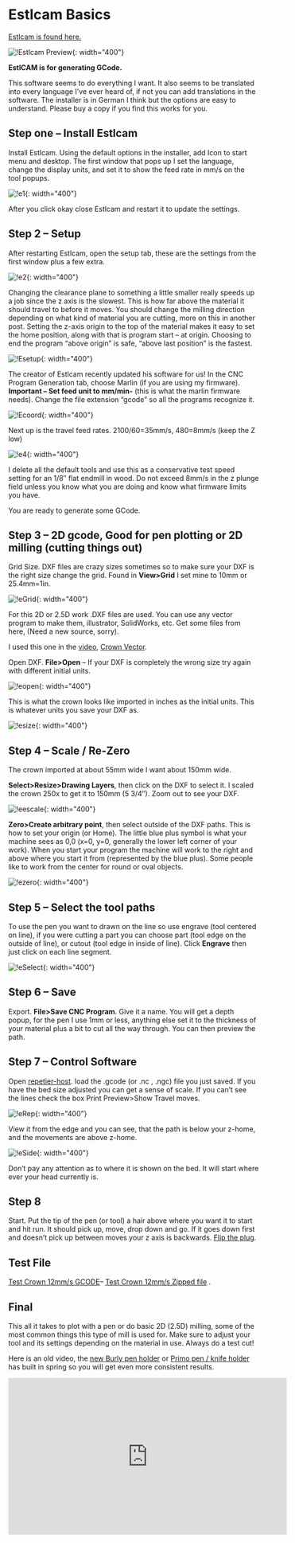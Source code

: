 # Estlcam Basics

[Estlcam is found here.](http://estlcam.com)

![!Estlcam Preview](https://www.v1engineering.com/wp-content/uploads/2015/05/ESTLCAM.png){: width="400"}

**EstlCAM is for generating GCode.**

This software seems to do everything I want. It also seems to be translated into every language I’ve
ever heard of, if not you can add translations in the software. The installer is in German I think
but the options are easy to understand. Please buy a copy if you find this works for you.

## Step one – Install Estlcam

Install Estlcam. Using the default options in the installer, add Icon to start menu and desktop. The
first window that pops up I set the language, change the display units, and set it to show the feed
rate in mm/s on the tool popups.

![!e1](https://www.v1engineering.com/wp-content/uploads/2015/09/e1.png){: width="400"}

After you click okay close Estlcam and restart it to update the settings.

## Step 2 – Setup

After restarting Estlcam, open the setup tab, these are the settings from the first window plus a few extra.

![!e2](https://www.v1engineering.com/wp-content/uploads/2015/09/e2.png){: width="400"}

Changing the clearance plane to something a little smaller really speeds up a job since the z axis
is the slowest. This is how far above the material it should travel to before it moves. You should
change the milling direction depending on what kind of material you are cutting, more on this in
another post. Setting the z-axis origin to the top of the material makes it easy to set the home
position, along with that is program start – at origin. Choosing to end the program “above origin”
is safe, “above last position” is the fastest.

![!Esetup](https://www.v1engineering.com/wp-content/uploads/2015/09/Esetup1.jpg){: width="400"}

The creator of Estlcam recently updated his software for us! In the CNC Program Generation tab,
choose Marlin (if you are using my firmware). **Important – Set feed unit to mm/min-** (this is what the
marlin firmware needs). Change the file extension “gcode” so all the programs recognize it.

![!Ecoord](https://www.v1engineering.com/wp-content/uploads/2015/09/Ecoord.jpg){: width="400"}

Next up is the travel feed rates. 2100/60=35mm/s, 480=8mm/s (keep the Z low)

![!e4](https://www.v1engineering.com/wp-content/uploads/2015/09/e4.png){: width="400"}

I delete all the default tools and use this as a conservative test speed setting for an 1/8″ flat
endmill in wood. Do not exceed 8mm/s in the z plunge field unless you know what you are doing and
know what firmware limits you have.

You are ready to generate some GCode.

## Step 3 – 2D gcode, Good for pen plotting or 2D milling (cutting things out)

Grid Size. DXF files are crazy sizes sometimes so to make sure your DXF is the right size change the
grid. Found in **View>Grid** I set mine to 10mm or 25.4mm=1in.

![!eGrid](https://www.v1engineering.com/wp-content/uploads/2015/05/eGrid.png){: width="400"}

For this 2D or 2.5D work .DXF files are used. You can use any vector program to make them,
illustrator, SolidWorks, etc. Get some files from here, (Need a new source, sorry).

I used this one in the [video](https://youtu.be/s8YwkcK3P9U), [Crown Vector](https://www.v1engineering.com/wp-content/uploads/2018/08/0102.zip).

Open DXF. **File>Open** – If your DXF is completely the wrong size try again with different initial
units.

![!eopen](https://www.v1engineering.com/wp-content/uploads/2015/09/eopen.jpg){: width="400"}

This is what the crown looks like imported in inches as the initial units. This is whatever units
you save your DXF as.

![!esize](https://www.v1engineering.com/wp-content/uploads/2015/09/esize.jpg){: width="400"}

## Step 4 – Scale / Re-Zero

The crown imported at about 55mm wide I want about 150mm wide.

**Select>Resize>Drawing Layers**, then click on the DXF to select it. I scaled the crown 250x to get it
to 150mm (5 3/4″).  Zoom out to see your DXF.

![!eescale](https://www.v1engineering.com/wp-content/uploads/2015/09/eescale.jpg){: width="400"}

**Zero>Create arbitrary point**, then select outside of the DXF paths. This is how to set your origin
(or Home). The little blue plus symbol is what your machine sees as 0,0 (x=0, y=0, generally the
lower left corner of your work). When you start your program the machine will work to the right and
above where you start it from (represented by the blue plus). Some people like to work from the
center for round or oval objects.

![!ezero](https://www.v1engineering.com/wp-content/uploads/2015/09/ezero.jpg){: width="400"}

## Step 5 – Select the tool paths

To use the pen you want to drawn on the line so use engrave (tool centered on line), if you were
cutting a part you can choose part (tool edge on the outside of line), or cutout (tool edge in
inside of line). Click **Engrave** then just click on each line segment.

![!eSelect](https://www.v1engineering.com/wp-content/uploads/2015/05/eSelect.png){: width="400"}

## Step 6 – Save

Export. **File>Save CNC Program**. Give it a name. You will get a depth popup, for the pen I use 1mm or
less, anything else set it to the thickness of your material plus a bit to cut all the way through.
You can then preview the path.

## Step 7 – Control Software

Open [repetier-host](http://www.repetier.com). load the .gcode (or .nc , .ngc)  file you just saved. If you have the bed size
adjusted you can get a sense of scale. If you can’t see the lines check the box Print Preview>Show
Travel moves.

![!eRep](https://www.v1engineering.com/wp-content/uploads/2015/05/eRep.png){: width="400"}

View it from the edge and you can see, that the path is below your z-home, and the movements are
above z-home.

![!eSide](https://www.v1engineering.com/wp-content/uploads/2015/05/eSide.png){: width="400"}

Don’t pay any attention as to where it is shown on the bed. It will start where ever your head
currently is.

## Step 8

Start. Put the tip of the pen (or tool) a hair above where you want it to start and hit run. It
should pick up, move, drop down and go. If it goes down first and doesn’t pick up between moves
your z axis is backwards. [Flip the plug](../software/reverse-motor.md).

## Test File

[Test Crown 12mm/s GCODE](https://www.v1engineering.com/wp-content/uploads/2015/09/Test-Crown-12mms.gcode)– [Test Crown 12mm/s Zipped file](https://www.v1engineering.com/wp-content/uploads/2018/02/Test-Crown-12mms.zip)
.


## Final

This all it takes to plot with a pen or do basic 2D (2.5D) milling, some of the most common
things this type of mill is used for. Make sure to adjust your tool and its settings depending on
the material in use. Always do a test cut!

Here is an old video, the [new Burly pen holder](https://www.thingiverse.com/thing:1612207) or [Primo pen / knife holder](https://github.com/V1EngineeringInc/MPCNC_Primo_Tool_Mounts/tree/master/Knife_Pen_Mount) has built in
spring so you will get even more consistent results.

<iframe width="560" height="315" src="https://www.youtube.com/embed/s8YwkcK3P9U"
  title="YouTube video player" frameborder="0" allow="accelerometer; autoplay;
  clipboard-write; encrypted-media; gyroscope; picture-in-picture" allowfullscreen></iframe>

